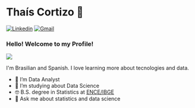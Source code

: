 # Thaís Cortizo 👋

[![Linkedin](https://img.shields.io/badge/LinkedIn-blue?style=for-the-badge&logo=Linkedin)](https://www.linkedin.com/in/thaiscortizo)
[![Gmail](https://img.shields.io/badge/-Gmail-c14438?style=for-the-badge&logo=Gmail&logoColor=white&link=mailto:thaiscortizo93@gmail.com)](mailto:thaiscortizo93@gmail.com)

### Hello! Welcome to my Profile!
<img style="margin: 0 auto" src="https://pa1.narvii.com/6773/0adfa7139f8547004174d1f71ed1ef3172699fec_hq.gif">

I'm Brasilian and Spanish. I love learning more about tecnologies and data. 

- 🔭 I’m Data Analyst
- 🌱 I’m studying about Data Science 
- 🤓 B.S. degree in Statistics at <a target="_blank" href="https://ence.ibge.gov.br//">ENCE/IBGE</a>
- 💬 Ask me about statistics and data science
